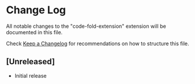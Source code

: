 # Change Log
All notable changes to the "code-fold-extension" extension will be documented in this file.

Check [Keep a Changelog](http://keepachangelog.com/) for recommendations on how to structure this file.

## [Unreleased]
- Initial release